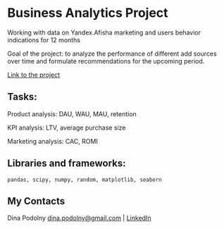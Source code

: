 # Business Analytics Project

Working with data on Yandex.Afisha marketing and users behavior indications for 12 months 

Goal of the project: to analyze the performance of different add sources over time and formulate recommendations for the upcoming period.

[Link to the project](https://dinapodolny.github.io/business_analytics/business_analytics.html)

## Tasks:

Product analysis: DAU, WAU, MAU, retention

KPI analysis: LTV, average purchase size

Marketing analysis: CAC, ROMI  

## Libraries and frameworks:
`pandas, scipy, numpy, random, matplotlib, seaborn`

## My Contacts
Dina Podolny 
dina.podolny@gmail.com | [LinkedIn](linkedin.com/in/dina-podolny)